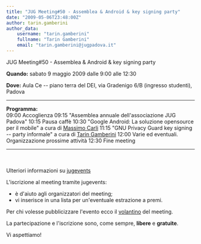 ```yaml
---
title: "JUG Meeting#50 - Assemblea & Android & key signing party"
date: "2009-05-06T23:48:00Z"
author: tarin.gamberini
author_data:
    username: "tarin.gamberini"
    fullname: "Tarin Gamberini"
    email: "tarin.gamberini@jugpadova.it"
---
```


JUG Meeting\#50 - Assemblea & Android & key signing party

**Quando:** sabato 9 maggio 2009 dalle 9:00 alle 12:30

**Dove:** Aula Ce -- piano terra del DEI, via Gradenigo 6/B (ingresso
studenti), Padova

  ---------------- --------------------------------------------------------------------------------------------------------------------------------
  **Programma:**   
  09:00            Accoglienza
  09:15            "Assemblea annuale dell'associazione JUG Padova"
  10:15            Pausa caffè
  10:30            "Google Android: La soluzione opensource per il mobile" a cura di <a href="http://www.massimocarli.it/site/">Massimo Carli</a>
  11:15            "GNU Privacy Guard key signing -- party informale" a cura di <a href="http://www.taringamberini.com/">Tarin Gamberini</a>
  12:00            Varie ed eventuali. Organizzazione prossime attività
  12:30            Fine meeting
  ---------------- --------------------------------------------------------------------------------------------------------------------------------

<br/>\
Ulteriori informazioni su
<a href="http://www.jugevents.org/jugevents/event/show.html?id=15882">jugevents</a>

L'iscrizione al meeting tramite jugevents:

-   è d'aiuto agli organizzatori del meeting;
-   vi inserisce in una lista per un'eventuale estrazione a premi.

Per chi volesse pubblicizzare l'evento ecco il
<a href="http://www.dei.unipd.it/~ieeesb/JUG_Vol/JUGmeeting50.pdf">volantino</a>
del meeting.

La partecipazione e l'iscrizione sono, come sempre,
<strong>libere</strong> e <strong>gratuite</strong>.

Vi aspettiamo!
